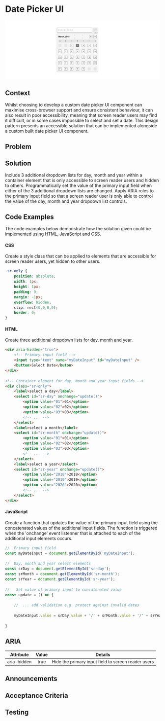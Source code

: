 # Date Picker UI

![date picker ui diagram](https://github.com/paulwwroe/pw167/blob/master/images/diagram.png "Date Picker Ui")

## Context

Whilst choosing to develop a custom date picker UI component can maximise cross-browser support and ensure consistent behaviour, it can also result in poor accessibility, meaning that screen reader users may find it difficult, or in some cases impossible to select and set a date. This design pattern presents an accessible solution that can be implemented alongside a custom built date picker UI component.

## Problem

## Solution

Include 3 additional dropdown lists for day, month and year within a container element that is only accessible to screen reader users and hidden to others. Programmatically set the value of the primary input field when either of the 3 additional dropdown lists are changed. Apply ARIA roles to the primary input field so that a screen reader user is only able to control the value of the day, month and year dropdown list controls.

## Code Examples

The code examples below demonstrate how the solution given could be implemented using HTML, JavaScript and CSS.

#### CSS
Create a style class that can be applied to elements that are accessible for screen reader users, yet hidden to other users.
```css
.sr-only {
	position: absolute;
	width: 1px;
	height: 1px;
	padding: 0;
	margin: -1px;
	overflow: hidden;
	clip: rect(0,0,0,0);
	border: 0;
}
```

#### HTML
Create three additional dropdown lists for day, month and year.
```html
<div aria-hidden="true">
	<!-- Primary input field -->
	<input type="text" name="myDateInput" id="myDateInput" />
	<button>Select Date</buton>
</div>

<!-- Container element for day, month and year input fields -->
<div class="sr-only"> 
	<label>select a day</label>
	<select id="sr-day" onchange="update()">
		<option value="01">01</option>
		<option value="02">02</option>
		<option value="03">03</option>
		<!-- ... -->
	</select>
	<label>select a month</label>
	<select id="sr-month" onchange="update()">
		<option value="01">01</option>
		<option value="02">02</option>
		<option value="03">03</option>
		<!-- ... -->
	</select>
	<label>select a year</select>
	<select id="sr-year" onchange="update()">
		<option value="2018">2018</option>
		<option value="2019">2019</option>
		<option value="2020">2020</option>
		<!-- ... -->
	</select> 
</div>
```

#### JavaScript
Create a function that updates the value of the primary input field using the concatenated values of the additional input fields. The function is triggered when the 'onchange' event listenner that is attached to each of the additional input elements occurs.

```javascript
//	Primary input field
const myDateInput = document.getElementById('myDateInput');

//	Day, month and year select elements
const srDay = document.getElementById('sr-day');
const srMonth = document.getElementById('sr-month');
const srYear = document.getElementById('sr-year');

//	 Set value of primary input to concatenated value
const update = () => {
	
	//	... add validation e.g. protect against invalid dates

	myDateInput.value = srDay.value + '/' + srMonth.value + '/' + srYear.value;

}
```

## ARIA

| Attribute		| Value 		| Details 		|
| ------------- |:-------------:|:-------------:|
| aria-hidden	| true			| Hide the primary input field to screen reader users	|

## Announcements

## Acceptance Criteria

## Testing

